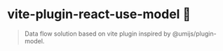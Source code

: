 # vite-plugin-react-use-model 🚀

> Data flow solution based on vite plugin inspired by @umijs/plugin-model.
